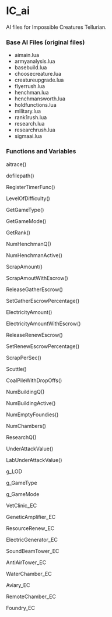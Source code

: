 # IC_ai
AI files for Impossible Creatures Tellurian. 


### Base AI Files (original files)

* aimain.lua
* armyanalysis.lua
* basebuild.lua
* choosecreature.lua
* creatureupgrade.lua
* flyerrush.lua
* henchman.lua
* henchmansworth.lua
* holdfunctions.lua
* military.lua
* rank1rush.lua
* research.lua
* researchrush.lua
* sigmaai.lua


### Functions and Variables

aitrace()

dofilepath()

RegisterTimerFunc()

LevelOfDifficulty()

GetGameType()

GetGameMode()

GetRank()

NumHenchmanQ()

NumHenchmanActive()

ScrapAmount()

ScrapAmoutWithEscrow()

ReleaseGatherEscrow()

SetGatherEscrowPercentage()

ElectricityAmount()

ElectricityAmountWithEscrow()

ReleaseRenewEscrow()

SetRenewEscrowPercentage()

ScrapPerSec()

Scuttle()

CoalPileWithDropOffs()

NumBuildingQ()

NumBuildingActive()

NumEmptyFoundies()

NumChambers()

ResearchQ()

UnderAttackValue()

LabUnderAttackValue()





g_LOD

g_GameType

g_GameMode

VetClinic_EC

GeneticAmplifier_EC

ResourceRenew_EC

ElectricGenerator_EC

SoundBeamTower_EC

AntiAirTower_EC

WaterChamber_EC

Aviary_EC

RemoteChamber_EC

Foundry_EC
